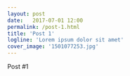 ```yaml
---
layout: post
date:   2017-07-01 12:00
permalink: /post-1.html
title: 'Post 1'
logline: 'Lorem ipsum dolor sit amet'
cover_image: '1501077253.jpg'
---
```


Post #1
